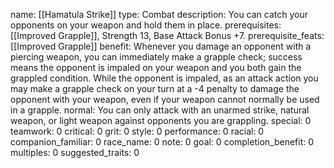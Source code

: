 name: [[Hamatula Strike]]
type: Combat
description: You can catch your opponents on your weapon and hold them in place.
prerequisites: [[Improved Grapple]], Strength 13, Base Attack Bonus +7.
prerequisite_feats: [[Improved Grapple]]
benefit: Whenever you damage an opponent with a piercing weapon, you can immediately make a grapple check; success means the opponent is impaled on your weapon and you both gain the grappled condition. While the opponent is impaled, as an attack action you may make a grapple check on your turn at a -4 penalty to damage the opponent with your weapon, even if your weapon cannot normally be used in a grapple.
normal: You can only attack with an unarmed strike, natural weapon, or light weapon against opponents you are grappling.
special: 0
teamwork: 0
critical: 0
grit: 0
style: 0
performance: 0
racial: 0
companion_familiar: 0
race_name: 0
note: 0
goal: 0
completion_benefit: 0
multiples: 0
suggested_traits: 0
